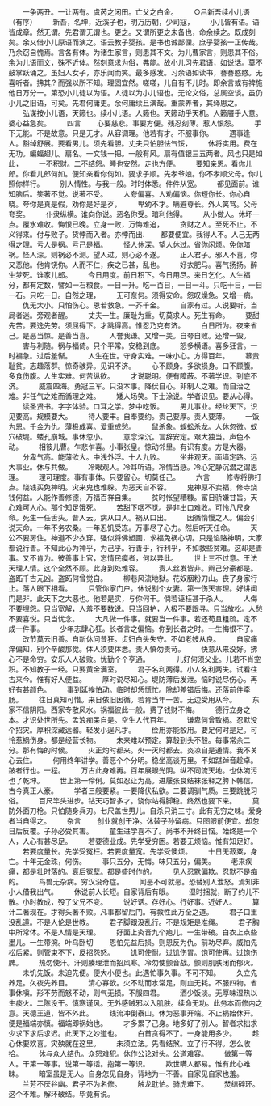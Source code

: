 <!-- { "loadSidebar": true } -->
　　一争两丑。一让两有。虞芮之闲田。亡父之白金。 
　　○吕新吾续小儿语（有序） 
　　新吾，名坤，近溪子也，明万历朝，少司寇， 
　　小儿皆有语。语皆成章。然无谓。先君谓无谓也。更之。又谓所更之未备也，命余续之。既成刻矣。余又借小儿原语而演之。语云教子婴孩。是书也诚鄙俚。庶乎婴孩一正传哉。乃余窃自愧焉。言各有体。为诸生家言，则患其不文。为儿曹家言，则患其不俗。余为儿语而文，殊不近体。然刻意求为俗，弗能。故小儿习先君语，如说话。莫不鼓掌跃诵之。虽妇人女子，亦乐闻而笑。最多感发。习余语如读书，謇謇愍愍。无喜听者。拂其? 而强以所不知。理固宜然。嗟嗟，儿自有不儿时。即余言或有裨施他日万分一。第恐小儿徒以为语。人徒以为小儿语也。无论文俗，总属空谈。虽仍小儿之旧语，可矣。先君何庸更。余何庸续且演哉。重蒙养者，其绎思之。 
　　弘谋按小儿语，天籁也。续小儿语。人籁也。天籁动乎天机。人籁餍乎人意。婆心益急矣。 
　　四言 
　　心要慈悲。事要方便。残忍刻薄。惹人恨怨。 
　　手下无能。不是故意。只是无才。从容调理。他若有才。不服事你。 
　　遇事逢人。豁绰舒展。要看男儿。须先看胆。丈夫只怕胆怯气馁， 
　　休将实用。费在无功。蝙蝠翅儿。扇名。一文钱一把。一般有风。扇有值银三五两者。风也只是如此， 
　　一不积财。二不结怨。睡也安然。走也方便。 
　　要知亲恩。看你儿郎。你看儿郎何如。便知亲看你何如。要求子顺。先孝爷娘。你不孝顺父母。你儿照你样行。 
　　别人情性。与我一般。时时体悉。件件从宽。 
　　都见面前。谁知脑后。笑著不觉。说著不受。 
　　人夸偏喜。人劝偏恼。你短你长。你心自晓。夸你是真是假，劝你是好是歹， 
　　卑幼不才。瞒避尊长。外人笑骂。父母夸奖。 
　　仆隶纵横。谁向你说。恶名你受。暗利他得。 
　　从小做人。休坏一点。覆水难收。悔恨已晚。立身一败，万悔难追， 
　　贪财之人。至死不止。不义得来。付与败子。货悖而入者。亦悖而出. 
　　都要便宜。我得人不。人己无两得之理。亏人是祸。亏己是福。 
　　怪人休深。望人休过。省你闲烦。免你暗祸。怪人深。则祸必不测。望人过。则心必不遂。 
　　正人君子。邪人不喜。你又恶他。他肯饶你。人而不仁，疾之已甚，乱也。 
　　好衣肥马。喜气扬扬。醉生梦死。谁家儿郎。 
　　今日用度。前日积下。今日用尽。来日乞化。人生福分，都有定数，譬如一石粮食。一日一升。吃一百日，一日一斗。只吃十日，一日一石。只吃一日。自然之理， 
　　无可奈何。须得安命。怨叹燥急。又增一病。 
　　仇无大小。只怕伤心。恩若救急。一芥千金。 
　　自家有过。人说要听。当局者迷。旁观者醒。 
　　丈夫一生。廉耻为重。切莫求人。死生有命。 
　　要甜先苦。要逸先劳。须屈得下。才跳得高。惟忍乃克有济。 
　　白日所为。夜来省己。是恶当惊。是善当喜。 
　　人誉我谦。又增一美。自夸自败。还增一毁。 
　　害与利随。祸与福倚。只个平常。安稳到底。 
　　怒多横语。喜多狂言。一时褊急。过后羞惭。 
　　人生在世。守身实难。一味小心。方得百年。 
　　慕贵耻贫。志趣落群。惊奇骇异。见识不济。 
　　心不顾身。多欲损身。口不顾腹。多食伤腹。人生实难。何苦纵欲。 
　　才说聪明。便有障蔽。不著学识。到底不济。 
　　威震四海。勇冠三军。只没本事。降伏自心。非制人之难。而自治之难。非任气之难而循理之难。 
　　矮人场笑。下士涂说。学者识见。要从心得。 
　　读圣贤书。字字体验。口耳之学。梦中吃饭。 
　　男儿事业。经纶天下。识见要高。规模要大。 
　　待人要丰。自奉要约。责己要厚。责人要薄。 
　　一饭为恩。千金为仇。薄极成喜。爱重成愁。 
　　鼠杀象。蜈蚣杀龙。人休忽微。蚁穴破堤。蝼孔崩城。事休忽小。 
　　意念深沉。言辞安定。艰大独当。声色不动。 
　　相彼儿曹。乍悲乍喜。小事张皇。惊动邻里。有识有度。方是大器。 
　　分卑气高。能薄欲大。中浅外浮。十人九败。 
　　坐井观天。面墙定路。远大事业。休与共做。 
　　冷眼观人。冷耳听语。冷情当感。冷心定静沉潜之谓思理。 
　　理可理度。事有事体。只要留心。切莫任己。 
　　六言 
　　修寺将佛打点。烧钱买免神明。灾来鬼也难躲。为恶天自不容。 
　　鬼神原不卖福，修寺烧钱何益。人能作善修德，万福百祥自集。 
　　贫时怅望糟糠。富日骄嫌甘旨。天心难可人心。那个知足饿死。 
　　苦甜下咽不觉。是非出口难收。可怜八尺身命。死生一任舌头。昔人云。病从口入。祸从口出。 
　　因循惰慢之人。偏会引说天命。一年不务农桑。一年忍饥受冻。万事尽了心力。然后听天任命。 
　　天公不要房住。神道不少衣穿。强似将佛塑画，求福免祸心切。只是谄赂神明，大家都说行善。不知此心为神乎，为己乎。行善乎，行利乎，不如救些贫难。这却是善事。又不肯为。彼善事上官，忘情民瘼者，何以异此。 
　　世上三不过意。王法天理人情。这个全然不顾。此身到处难容。 
　　责人丝发皆非。辨己分豪都是。盗跖千古元凶。盗跖何曾觉自。 
　　柳巷风流地狱。花奴胭粉刀山。丧了身家行止。落人眼下相看。 
　　只管你家门户。休说别个女妻。第一伤天害理。好讲闺门是非。此天下之大恶也。他若是实，与你何干。倘若诬枉甚于杀人。 
　　人侮不要埋怨。只当宽解，人羞不要数说。只当回护，人极不要跟寻。只当放松。人愁不要喜悦。只当忧念。 
　　大凡做一件事。就要当一件事。若还苟且粗疏。定不成一件事。 
　　少年志肆心狂。长者言之偏恼。你到长者之时。一生悔恨不了。 
　　改节莫云旧善。自新休问昔狂。贞妇白头失守。不如老妓从良。 
　　自家痛痒偏知，别个辛酸那觉。体人须要体悉。责人慎勿责苛。 
　　快意从来没好。拂心不是命穷。安乐人人破败。忧勤个个亨通。　　 
　　儿好何须父业。儿若不肖空积。不知教子一经。只要黄金满室。 
　　君子名利两得。小人名利两失。试看往古来今。惟有好人便益。 
　　厚时说尽知心。堤防薄后发泄。恼时说尽伤心。再好有甚颜色。 
　　事到延挨怕动。临时却恁慌忙。除却差错后悔。还落前件牵肠。 
　　往日真知可惜。来日依旧因循。若肯当年一苦。无边受用从今。 
　　东家不信阴阳。西家专敬风水。祸福彼此一般。费了钱财不悔。 
　　德行立身之本。才识处世所先。孟浪痴呆自是。空生人代百年。 
　　谦卑何曾致祸。忍默没个招灾。厚积深藏远器。轻发小逞凡才。 
　　俭用亦能彀用。要足何时是足。可怜惹祸伤身。都是经营长物。 
　　未来难以预定。算彀到头不彀。每事常余二分。那有悔的时候。 
　　火正灼时都来。火一灭时都去。炎凉自是通情。我不关心去住。 
　　何用终年讲学。善恶个个分明。稳坐高谈万里。不如踸踔音趁卓。跛者行也。一程。 
　　万古此身难再。百年展眼光阴。纵不同流天地。也休涴污也了乾坤。 
　　世上第一伶俐。莫如忍让为高。进屦张良结袜张释之胯下韩信。古今真正人豪。 
　　学者三般要紧。一要降伏私欲。二要调驯气质。三要跳脱习俗。 
　　百尺竿头进步。钻天巧智多才。饶你站得脚稳。终然也要下来。 
　　莫防外面刀枪。只怕随身兵刃。七尺盖世男儿。自杀只消三寸。此有无穷之味。爱身者当自得之。 
　　杂言 
　　创业就创干净。休替子孙留病。只图眼前便宜。却忽日后反覆。子孙必受其害。 
　　童生进学喜不了。尚书不升终日恼。始终是一个人，人心有甚尽足。 
　　若要德业成。先学受穷困。若要无烦恼。惟有知足好。 
　　若要度量长。先学受冤枉。若要度量宽。先学受懊烦。 
　　十日无菽粟，身亡。十年无金珠，何伤。 
　　事只五分，无悔。味只五分，偏美。 
　　老来疾痛，都是壮时落的。衰后冤孽。都是盛时作的。 
　　见人忍默偏欺。忍默不是痴的。 
　　鸟兽无杂病。穷汉没奇症。 
　　闻恶不可就恶。恐替别人泄怒。焉知非小人借我出气。 
　　休说前人长短。自家背后有眼。 
　　湿时捆就，断了约儿不散。小时教成，殁了父兄不变。 
　　说好话。存好心。行好事。近好人。 
　　算计二著现在。才得头著不败。凡事都留后门。有救性此万全之道。 
　　君子口里没乱道。不是人伦是世教。 
　　君子脚跟没乱行。不是规矩是准绳。 
　　君子胸中所常体。不是人情是天理。 
　　好面上灸音九个疤儿。一生带破。白衣上点些墨儿。一生带涴。叶乌卧切 
　　恩怕先益后损。则恩反为仇。前功尽弃。威怕先松后紧。则管束不下，反招怨怒。 
　　饥可使耐。过饥伤胃。饱可使再。过饱伤脾。 
　　热勿使汗。汗则腠理泄而招风寒。冷勿使颤音战。颤则肌肤闭而郁火。 
　　未饥先饭。未迫先便。便大小便也。此遇忙事久事。不可不知。 
　　久立先养足。久夜先养目。 
　　清心寡欲。火不动而水常足，则血无耗。不服四物。省事休嗔。形不劳而怒不动，则气无损。不服四君。 
　　酒少饭淡。无厚味湿热以生痰火。二陈没干。慎寒谨风。无外感贼邪以入肌肤。续命无功。此务本而修内之意。天德王道，皆不外此。 
　　线流冲倒泰山。休为恶事开端。不止祸始休开。便是福端亦慎。福端即祸始也。 
　　才多累了己身。地多好了别人。智者求拙求少求下求后求迟。此天下之妙道也。 
　　白首贪得不了。一身能用多少。 
　　趁心休要欢喜。灾殃就在这里。 
　　未须立法。先看结煞。立了行不得。怎么收拾。 
　　休与众人结仇。众怒难犯。休作公论对头。公道难容。 
　　做第一等人。干第一等事。说第一等话。抱第一等识。 
　　欺世瞒人都易。惟有此心难昧。 
　　暗室虽是无人。自身怎见自身。背地为一不善。自家见自家也羞。 
　　兰芳不厌谷幽。君子不为名修。 
　　触龙耽怕。骑虎难下。 
　　焚结碎环。这个不难。解环破结。毕竟有说。 
